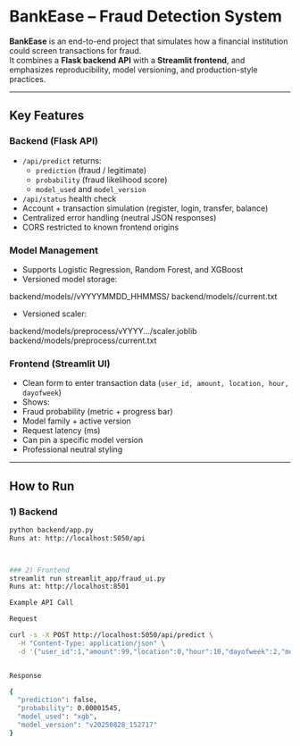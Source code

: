 # BankEase – Fraud Detection System

**BankEase** is an end-to-end project that simulates how a financial institution could screen transactions for fraud.  
It combines a **Flask backend API** with a **Streamlit frontend**, and emphasizes reproducibility, model versioning, and production-style practices.

---

## Key Features

### Backend (Flask API)
- `/api/predict` returns:
  - `prediction` (fraud / legitimate)  
  - `probability` (fraud likelihood score)  
  - `model_used` and `model_version`
- `/api/status` health check
- Account + transaction simulation (register, login, transfer, balance)
- Centralized error handling (neutral JSON responses)
- CORS restricted to known frontend origins

### Model Management
- Supports Logistic Regression, Random Forest, and XGBoost  
- Versioned model storage:  

backend/models/<family>/vYYYYMMDD_HHMMSS/
backend/models/<family>/current.txt

- Versioned scaler:  


backend/models/preprocess/vYYYY.../scaler.joblib
backend/models/preprocess/current.txt


### Frontend (Streamlit UI)
- Clean form to enter transaction data (`user_id, amount, location, hour, dayofweek`)
- Shows:
- Fraud probability (metric + progress bar)  
- Model family + active version  
- Request latency (ms)
- Can pin a specific model version
- Professional neutral styling

---


## How to Run

### 1) Backend
```bash
python backend/app.py
Runs at: http://localhost:5050/api



### 2) Frontend
streamlit run streamlit_app/fraud_ui.py
Runs at: http://localhost:8501

Example API Call

Request

curl -s -X POST http://localhost:5050/api/predict \
  -H "Content-Type: application/json" \
  -d '{"user_id":1,"amount":99,"location":0,"hour":10,"dayofweek":2,"model":"xgb"}'


Response

{
  "prediction": false,
  "probability": 0.00001545,
  "model_used": "xgb",
  "model_version": "v20250828_152717"
}
